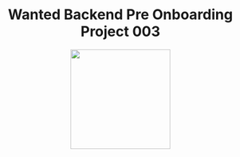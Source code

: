 <div align="center">

  # Wanted Backend Pre Onboarding Project 003
 

  <img height="200" width="200" src="![hu](https://user-images.githubusercontent.com/72593394/167657757-33582d06-0484-4f68-a64b-a1a5d5893a45.jpg)">

</div>
